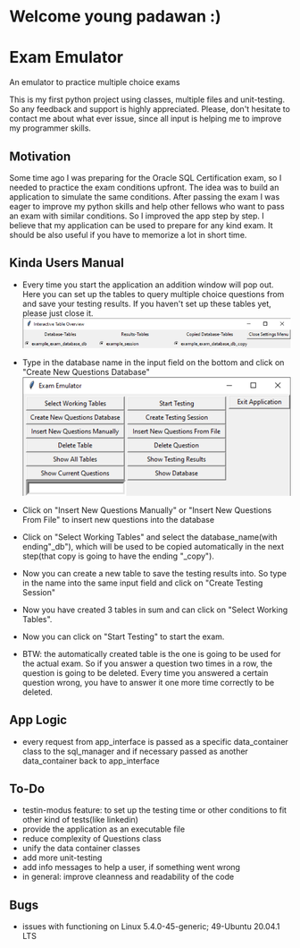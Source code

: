 # Welcome young padawan :)

# Exam Emulator
An emulator to practice multiple choice exams

This is my first python project using classes, multiple files and unit-testing. So any feedback and support is highly appreciated.
Please, don't hesitate to contact me about what ever issue, since all input is helping me to improve my programmer skills.




## Motivation
Some time ago I was preparing for the Oracle SQL Certification exam, so I needed to practice the exam conditions upfront. The idea was to build an application to simulate the same conditions. 
After passing the exam I was eager to improve my python skills and help other fellows who want to pass an exam with similar conditions. 
So I improved the app step by step.
I believe that my application can be used to prepare for any kind exam. It should be also useful if you have to memorize a lot in short time.




## Kinda Users Manual
* Every time you start the application an addition window will pop out. Here you can set up the tables to query multiple choice questions from and save your testing results. If you haven't set up these tables yet, please just close it.
![Settings_Menu](https://github.com/sergioserge/exam-emulator/blob/master/Emulator_Settings_Menu.png)
* Type in the database name in the input field on the bottom and click on "Create New Questions Database"
![Main Menu](https://github.com/sergioserge/exam-emulator/blob/master/Emulator_Main_Menu.png)
* Click on "Insert New Questions Manually" or "Insert New Questions From File" to insert new questions into the database
* Click on "Select Working Tables" and select the database_name(with ending"_db"), which will be used to be copied automatically in the next step(that copy is going to have the ending "_copy").
* Now you can create a new table to save the testing results into. So type in the name into the same input field and click on "Create Testing Session"
* Now you have created 3 tables in sum and can click on "Select Working Tables".
* Now you can click on "Start Testing" to start the exam.

* BTW: the automatically created table is the one is going to be used for the actual exam. So if you answer a question two times in a row, the question is going to be deleted. Every time you answered a certain question wrong, you have to answer it one more time correctly to be deleted.




## App Logic
* every request from app_interface is passed as a specific data_container class to the sql_manager and if necessary passed as another data_container back to app_interface




## To-Do
* testin-modus feature: to set up the testing time or other conditions to fit other kind of tests(like linkedin)
* provide the application as an executable file
* reduce complexity of Questions class
* unify the data container classes
* add more unit-testing
* add info messages to help a user, if something went wrong
* in general: improve cleanness and readability of the code


## Bugs
* issues with functioning on Linux 5.4.0-45-generic; 49-Ubuntu 20.04.1 LTS
